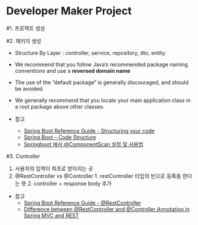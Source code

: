 # Developer Maker Project    

#1. 프로젝트 생성


#2. 패키지 생성
- Structure By Layer : controller, service, repository, dto, entity  
- We recommend that you follow Java’s recommended package naming conventions and use a **reversed domain name**  
- The use of the “default package” is generally discouraged, and should be avoided.
- We generally recommend that you locate your main application class in a root package above other classes.

- 참고
  - [Spring Boot Reference Guide - Structuring your code](https://docs.spring.io/spring-boot/docs/2.0.0.M2/reference/htmlsingle/#using-boot-structuring-your-code)  
  - [Spring Boot – Code Structure](https://www.geeksforgeeks.org/spring-boot-code-structure/#:~:text=There%20is%20no%20specific%20layout,divide%20the%20project%20into%20modules.)
  - [Springboot 에서 @ComponentScan 설정 및 사용법](https://oingdaddy.tistory.com/254)

#3. Controller
  1. 사용자의 입력이 최초로 받아지는 곳
  2. @RestController vs @Controller
    1. restController 타입의 빈으로 등록을 한다는 뜻
    2. controller + response body 추가

- 참고
  - [Spring Boot Reference Guide - @RestController](https://docs.spring.io/spring-boot/docs/2.0.0.M2/reference/htmlsingle/#getting-started-first-application-annotations)
  - [Difference between @RestController and @Controller Annotation in Spring MVC and REST](https://www.javacodegeeks.com/2017/08/difference-restcontroller-controller-annotation-spring-mvc-rest.html#:~:text=The%20%40Controller%20is%20a%20common,of%20%40Controller%20%2B%20%40ResponseBody%20.)